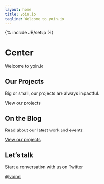 ```yaml
---
layout: home
title: yoin.io
tagline: Welcome to yoin.io
---
```

{% include JB/setup %}

<div class="container">
  <div class="row align-center">
    <h1>Center</h1>
    <p>Welcome to yoin.io</p>
  </div>
</div>

<!-- cta-blocks-section -->
<div class="cta-blocks-section align-center">
  <section class="cta-block">
    <h1 class="cta-block-title">Our Projects</h1>
    <div class="prose">
      <p>Big or small, our projects are always&nbsp;impactful.</p>
      <a class="btn btn-g btn-circle" href="/projects">View our projects<i class="fa fa-angle-right"></i></a>
    </div>
  </section>
  <section class="cta-block">
    <h1 class="cta-block-title">On the Blog</h1>
    <div class="prose">
      <p>Read about our latest work and&nbsp;events.</p>
      <a class="btn btn-g btn-circle" href="/blog">View our projects<i class="fa fa-angle-right"></i></a>
    </div>
  </section>
  <section class="cta-block">
    <h1 class="cta-block-title">Let’s talk</h1>
    <div class="prose">
      <p>Start a conversation with us on&nbsp;Twitter.</p>
      <a class="btn btn-g btn-circle" href="https://twitter.com/yoinnl" title="follow us on Twitter">@yoinnl <i class="fa fa-twitter"></i></a>
    </div>
  </section>
</div>
<!-- cta-blocks-section -->

        
